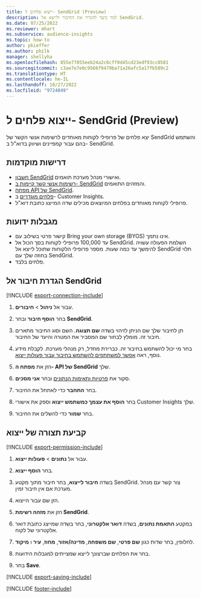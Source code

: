 ```yaml
---
title: ייצוא פלחים ל- SendGrid‏ (Preview)
description: למד כיצד להגדיר את החיבור ולייצא אל SendGrid.
ms.date: 07/25/2022
ms.reviewer: mhart
ms.subservice: audience-insights
ms.topic: how-to
author: pkieffer
ms.author: philk
manager: shellyha
ms.openlocfilehash: 855e77055eeb24a2c6cff0d45cd23edf93cc0581
ms.sourcegitcommit: c3ae7e7e0c9566f9479ba71a26afc5a17fb589c2
ms.translationtype: HT
ms.contentlocale: he-IL
ms.lasthandoff: 10/27/2022
ms.locfileid: "9724849"
---
```

# <a name="export-segments-to-sendgrid-preview"></a>ייצוא פלחים ל- SendGrid‏ (Preview)

יצא פלחים של פרופילי לקוחות מאוחדים לרשימות אנשי הקשר של SendGrid והשתמש בהם עבור קמפיינים ושיווק בדוא"ל ב- SendGrid.

## <a name="prerequisites"></a>‏‫דרישות מוקדמות‬

- [חשבון SendGrid](https://sendgrid.com/) ואישורי מנהל מערכת תואמים.
- [רשימות אנשי קשר קיימות ב- SendGrid](https://sendgrid.com/docs/ui/managing-contacts/create-and-manage-contacts/#manage-contacts) והמזהים התואמים.
- [מפתח API של SendGrid](https://sendgrid.com/docs/ui/account-and-settings/api-keys/).
- [פלחים מוגדרים](segments.md) ב- Customer Insights.
- פרופילי לקוחות מאוחדים בפלחים המיוצאים מכילים שדה המייצג כתובת דוא"ל.

## <a name="known-limitations"></a>‏‫מגבלות ידועות‬

- קישור פרטי בשילוב עם Bring your own storage ‏(BYOS) אינו נתמך.
- עד 100,000 פרופילי לקוחות בסך הכול אל SendGrid. השלמת הפעולה עשויה להימשך עד כמה שעות. מספר פרופילי הלקוחות שתוכל לייצא אל SendGrid תלוי בחוזה שלך עם SendGrid.
- פלחים בלבד.

## <a name="set-up-connection-to-sendgrid"></a>הגדרת חיבור אל SendGrid

[!INCLUDE [export-connection-include](includes/export-connection-admn.md)]

1. עבור אל **ניהול** > **חיבורים**.

1. בחר **הוסף חיבור** ובחר **SendGrid‎**.

1. תן לחיבור שלך שם הניתן לזיהוי בשדה **שם תצוגה**. השם וסוג החיבור מתארים חיבור זה. מומלץ לבחור שם המסביר את המטרה והיעד של החיבור.

1. בחר מי יכול להשתמש בחיבור זה. כברירת מחדל, רק מנהלי מערכת. לקבלת מידע נוסף, ראה [אפשר למשתתפים להשתמש בחיבור עבור פעולות ייצוא](connections.md#allow-contributors-to-use-a-connection-for-exports).

1. הזן את **מפתח ה- API של SendGrid** שלך.

1. סקור את [פרטיות ותאימות הנתונים](connections.md#data-privacy-and-compliance) ובחר **אני מסכים**.

1. בחר **התחבר** כדי לאתחל את החיבור.

1. בחר **הוסף את עצמך כמשתמש ייצוא** וספק את אישורי Customer Insights שלך.

1. בחר **שמור** כדי להשלים את החיבור.

## <a name="configure-an-export"></a>קביעת תצורה של ייצוא

[!INCLUDE [export-permission-include](includes/export-permission.md)]

1. עבור אל **נתונים** > **פעולות ייצוא**.

1. בחר **הוסף ייצוא**.

1. בשדה **חיבור לייצוא**, בחר חיבור מתוך מקטע SendGrid. צור קשר עם מנהל מערכת אם אין חיבור זמין.

1. הזן שם עבור הייצוא.

1. הזן את **מזהה רשימת SendGrid**.

1. במקטע **התאמת נתונים**, בשדה **דואר אלקטרוני**, בחר בשדה שמייצג כתובת דואר אלקטרוני של לקוח.

1. לחלופין, בחר שדות כגון **שם פרטי**, **שם משפחה**, **מדינה/אזור**, **מחוז**, **עיר** ו **מיקוד**.

1. בחר את הפלחים שברצונך לייצא שמצייתים למגבלות הידועות.

1. בחר **Save**.

[!INCLUDE [export-saving-include](includes/export-saving.md)]

[!INCLUDE [footer-include](includes/footer-banner.md)]
